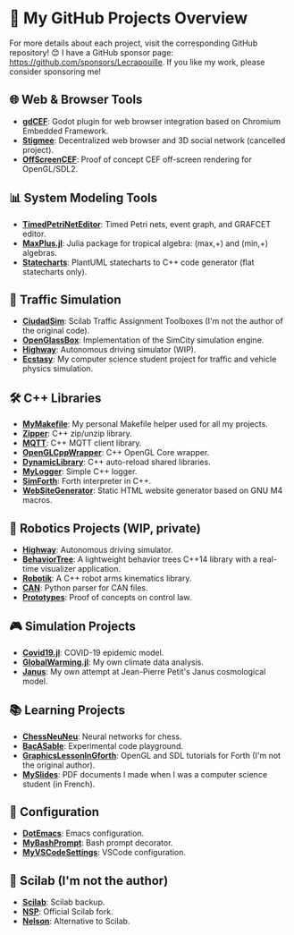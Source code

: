 # 🚀 My GitHub Projects Overview

For more details about each project, visit the corresponding GitHub repository! 😊
I have a GitHub sponsor page: https://github.com/sponsors/Lecrapouille. If you like my work, please consider sponsoring me!

## 🌐 Web & Browser Tools

- **[gdCEF](https://github.com/Lecrapouille/gdcef)**: Godot plugin for web browser integration based on Chromium Embedded Framework.
- **[Stigmee](https://github.com/stigmee)**: Decentralized web browser and 3D social network (cancelled project).
- **[OffScreenCEF](https://github.com/Lecrapouille/OffScreenCEF)**: Proof of concept CEF off-screen rendering for OpenGL/SDL2.

## 📊 System Modeling Tools

- **[TimedPetriNetEditor](https://github.com/Lecrapouille/TimedPetriNetEditor)**: Timed Petri nets, event graph, and GRAFCET editor.
- **[MaxPlus.jl](https://github.com/Lecrapouille/MaxPlus.jl)**: Julia package for tropical algebra: (max,+) and (min,+) algebras.
- **[Statecharts](https://github.com/Lecrapouille/Statecharts)**: PlantUML statecharts to C++ code generator (flat statecharts only).

## 🚗 Traffic Simulation

- **[CiudadSim](https://github.com/Lecrapouille/CiudadSim)**: Scilab Traffic Assignment Toolboxes (I'm not the author of the original code).
- **[OpenGlassBox](https://github.com/Lecrapouille/OpenGlassBox)**: Implementation of the SimCity simulation engine.
- **[Highway](https://github.com/Lecrapouille/Highway)**: Autonomous driving simulator (WIP).
- **[Ecstasy](https://github.com/Lecrapouille/Ecstasy)**: My computer science student project for traffic and vehicle physics simulation.

## 🛠️ C++ Libraries

- **[MyMakefile](https://github.com/Lecrapouille/MyMakefile)**: My personal Makefile helper used for all my projects.
- **[Zipper](https://github.com/Lecrapouille/zipper)**: C++ zip/unzip library.
- **[MQTT](https://github.com/Lecrapouille/MQTT)**: C++ MQTT client library.
- **[OpenGLCppWrapper](https://github.com/Lecrapouille/OpenGLCppWrapper)**: C++ OpenGL Core wrapper.
- **[DynamicLibrary](https://github.com/Lecrapouille/DynamicLibrary)**: C++ auto-reload shared libraries.
- **[MyLogger](https://github.com/Lecrapouille/MyLogger)**: Simple C++ logger.
- **[SimForth](https://github.com/Lecrapouille/SimForth)**: Forth interpreter in C++.
- **[WebSiteGenerator](https://github.com/Lecrapouille/WebSiteGenerator)**: Static HTML website generator based on GNU M4 macros.

## 🤖 Robotics Projects (WIP, private)

- **[Highway](https://github.com/Lecrapouille/Highway)**: Autonomous driving simulator.
- **[BehaviorTree](https://github.com/Lecrapouille/BehaviorTree)**: A lightweight behavior trees C++14 library with a real-time visualizer application.
- **[Robotik](https://github.com/Lecrapouille/Robotik)**: A C++ robot arms kinematics library.
- **[CAN](https://github.com/Lecrapouille/DBC/blob/master/dbc.py)**: Python parser for CAN files.
- **[Prototypes](https://github.com/Lecrapouille/BacASable/tree/master/LawControl)**: Proof of concepts on control law.

## 🎮 Simulation Projects

- **[Covid19.jl](https://github.com/Lecrapouille/covid19.jl)**: COVID-19 epidemic model.
- **[GlobalWarming.jl](https://github.com/Lecrapouille/GlobalWarming.jl)**: My own climate data analysis.
- **[Janus](https://github.com/Lecrapouille/Janus)**: My own attempt at Jean-Pierre Petit's Janus cosmological model.

## 📚 Learning Projects

- **[ChessNeuNeu](https://github.com/Lecrapouille/ChessNeuNeu)**: Neural networks for chess.
- **[BacASable](https://github.com/Lecrapouille/BacASable)**: Experimental code playground.
- **[GraphicsLessonInGforth](https://github.com/Lecrapouille/GraphicsLessonInGforth)**: OpenGL and SDL tutorials for Forth (I'm not the original author).
- **[MySlides](https://github.com/Lecrapouille/MySlides)**: PDF documents I made when I was a computer science student (in French).

## 🔧 Configuration

- **[DotEmacs](https://github.com/Lecrapouille/DotEmacs)**: Emacs configuration.
- **[MyBashPrompt](https://github.com/Lecrapouille/MyBashPrompt)**: Bash prompt decorator.
- **[MyVSCodeSettings](https://github.com/Lecrapouille/MyVSCodeSettings)**: VSCode configuration.

## 🦜 Scilab (I'm not the author)

- **[Scilab](https://github.com/Lecrapouille/Scilab)**: Scilab backup.
- **[NSP](https://github.com/jpc-cermics/nsp2)**: Official Scilab fork.
- **[Nelson](https://github.com/nelson-lang/nelson)**: Alternative to Scilab.
